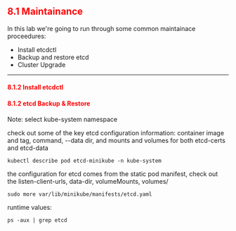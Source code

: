 ## <font color='red'> 8.1 Maintainance </font>

In this lab we're going to run through some common maintainace proceedures:
* Install etcdctl
* Backup and restore etcd
* Cluster Upgrade


---

#### <font color='red'> 8.1.2 Install etcdctl </font>



#### <font color='red'> 8.1.2 etcd Backup & Restore </font>
Note: select kube-system namespace

check out some of the key etcd configuration information:
container image and tag, command, --data dir, and mounts and volumes for both etcd-certs and etcd-data
```
kubectl describe pod etcd-minikube -n kube-system
```
the configuration for etcd comes from the static pod manifest, check out the listen-client-urls, data-dir, volumeMounts, volumes/
```
sudo more var/lib/minikube/manifests/etcd.yaml
```
runtime values:
```
ps -aux | grep etcd
```